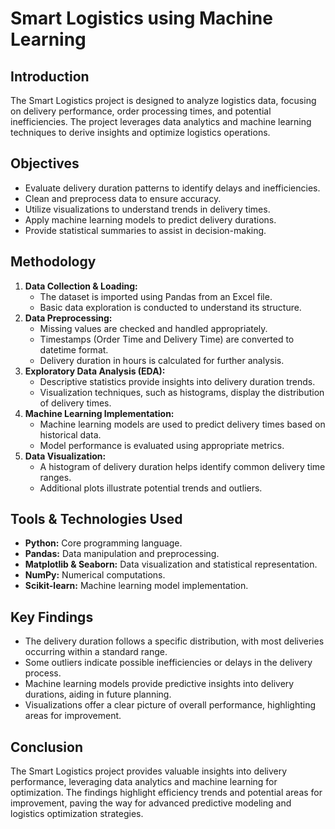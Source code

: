 # Smart Logistics using Machine Learning

## Introduction
The Smart Logistics project is designed to analyze logistics data, focusing on delivery performance, order processing times, and potential inefficiencies. The project leverages data analytics and machine learning techniques to derive insights and optimize logistics operations.

## Objectives
- Evaluate delivery duration patterns to identify delays and inefficiencies.
- Clean and preprocess data to ensure accuracy.
- Utilize visualizations to understand trends in delivery times.
- Apply machine learning models to predict delivery durations.
- Provide statistical summaries to assist in decision-making.

## Methodology
1. **Data Collection & Loading:**
   - The dataset is imported using Pandas from an Excel file.
   - Basic data exploration is conducted to understand its structure.
2. **Data Preprocessing:**
   - Missing values are checked and handled appropriately.
   - Timestamps (Order Time and Delivery Time) are converted to datetime format.
   - Delivery duration in hours is calculated for further analysis.
3. **Exploratory Data Analysis (EDA):**
   - Descriptive statistics provide insights into delivery duration trends.
   - Visualization techniques, such as histograms, display the distribution of delivery times.
4. **Machine Learning Implementation:**
   - Machine learning models are used to predict delivery times based on historical data.
   - Model performance is evaluated using appropriate metrics.
5. **Data Visualization:**
   - A histogram of delivery duration helps identify common delivery time ranges.
   - Additional plots illustrate potential trends and outliers.

## Tools & Technologies Used
- **Python:** Core programming language.
- **Pandas:** Data manipulation and preprocessing.
- **Matplotlib & Seaborn:** Data visualization and statistical representation.
- **NumPy:** Numerical computations.
- **Scikit-learn:** Machine learning model implementation.

## Key Findings
- The delivery duration follows a specific distribution, with most deliveries occurring within a standard range.
- Some outliers indicate possible inefficiencies or delays in the delivery process.
- Machine learning models provide predictive insights into delivery durations, aiding in future planning.
- Visualizations offer a clear picture of overall performance, highlighting areas for improvement.

## Conclusion
The Smart Logistics project provides valuable insights into delivery performance, leveraging data analytics and machine learning for optimization. The findings highlight efficiency trends and potential areas for improvement, paving the way for advanced predictive modeling and logistics optimization strategies.
